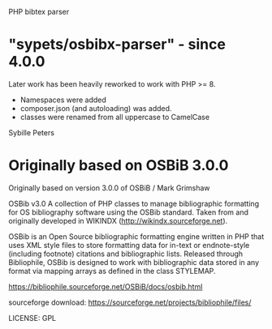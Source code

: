 PHP bibtex parser

# "sypets/osbibx-parser" - since 4.0.0

Later work has been heavily reworked to work with PHP >= 8.

- Namespaces were added
- composer.json (and autoloading) was added.
- classes were renamed from all uppercase to CamelCase

Sybille Peters

# Originally based on OSBiB 3.0.0

Originally based on version 3.0.0 of OSBiB / Mark Grimshaw

OSBib v3.0
A collection of PHP classes to manage bibliographic formatting for OS bibliography software using the OSBib standard.
Taken from and originally developed in WIKINDX (http://wikindx.sourceforge.net).

OSBib is an Open Source bibliographic formatting engine written in PHP that uses XML style files to store formatting
data for in-text or endnote-style (including footnote) citations and bibliographic lists. Released through Bibliophile,
OSBib is designed to work with bibliographic data stored in any format via mapping arrays as defined in the class
STYLEMAP.

https://bibliophile.sourceforge.net/OSBiB/docs/osbib.html

sourceforge download:
https://sourceforge.net/projects/bibliophile/files/

LICENSE: GPL
